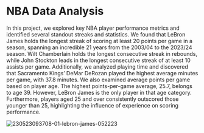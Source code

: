 # NBA Data Analysis

In this project, we explored key NBA player performance metrics and identified several standout streaks and statistics. We found that LeBron James holds the longest streak of scoring at least 20 points per game in a season, spanning an incredible 21 years from the 2003/04 to the 2023/24 season. Wilt Chamberlain holds the longest consecutive streak in rebounds, while John Stockton leads in the longest consecutive streak of at least 10 assists per game.
Additionally, we analyzed playing time and discovered that Sacramento Kings’ DeMar DeRozan played the highest average minutes per game, with 37.8 minutes.
We also examined average points per game based on player age. The highest points-per-game average, 25.7, belongs to age 39. However, LeBron James is the only player in that age category. Furthermore, players aged 25 and over consistently outscored those younger than 25, highlighting the influence of experience on scoring performance.

![230523093708-01-lebron-james-052223](https://github.com/user-attachments/assets/1a610f60-7f77-49c6-a956-12acee83cf35)
